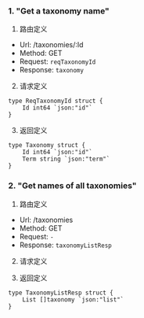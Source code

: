 
### 1. "Get a taxonomy name"

1. 路由定义

- Url: /taxonomies/:Id
- Method: GET
- Request: `reqTaxonomyId`
- Response: `taxonomy`

2. 请求定义


```golang
type ReqTaxonomyId struct {
	Id int64 `json:"id"`
}
```


3. 返回定义


```golang
type Taxonomy struct {
	Id int64 `json:"id"`
	Term string `json:"term"`
}
```
  


### 2. "Get names of all taxonomies"

1. 路由定义

- Url: /taxonomies
- Method: GET
- Request: `-`
- Response: `taxonomyListResp`

2. 请求定义


3. 返回定义


```golang
type TaxonomyListResp struct {
	List []taxonomy `json:"list"`
}
```
  

